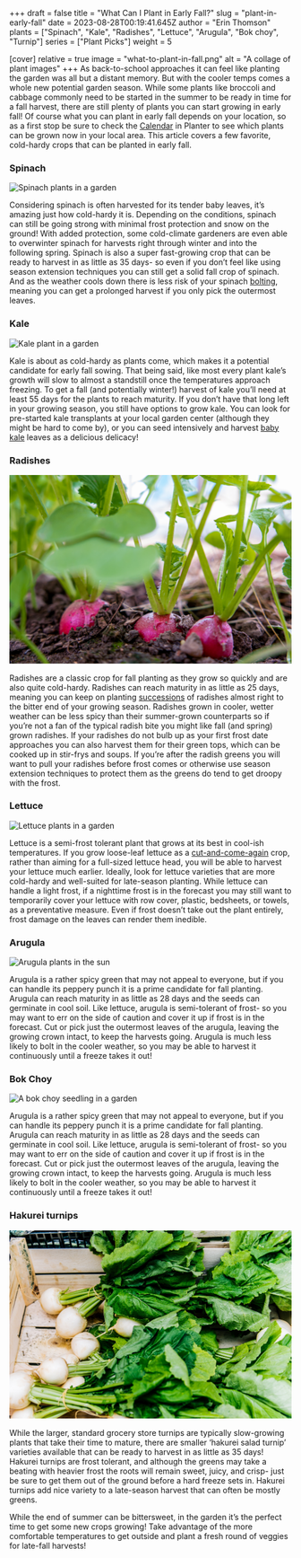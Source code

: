 +++
draft = false
title = "What Can I Plant in Early Fall?"
slug = "plant-in-early-fall"
date = 2023-08-28T00:19:41.645Z
author = "Erin Thomson"
plants = ["Spinach", "Kale", "Radishes", "Lettuce", "Arugula", "Bok choy", "Turnip"]
series = ["Plant Picks"]
weight = 5

[cover]
relative = true
image = "what-to-plant-in-fall.png"
alt = "A collage of plant images"
+++
As back-to-school approaches it can feel like planting the garden was all but a distant memory. But with the cooler temps comes a whole new potential garden season. While some plants like broccoli and cabbage commonly need to be started in the summer to be ready in time for a fall harvest, there are still plenty of plants you can start growing in early fall! Of course what you can plant in early fall depends on your location, so as a first stop be sure to check the [Calendar](https://planter.garden/calendar) in Planter to see which plants can be grown now in your local area. This article covers a few favorite, cold-hardy crops that can be planted in early fall.

### Spinach

![Spinach plants in a garden](spinach.jpg)

Considering spinach is often harvested for its tender baby leaves, it’s amazing just how cold-hardy it is. Depending on the conditions, spinach can still be going strong with minimal frost protection and snow on the ground! With added protection, some cold-climate gardeners are even able to overwinter spinach for harvests right through winter and into the following spring. Spinach is also a super fast-growing crop that can be ready to harvest in as little as 35 days- so even if you don’t feel like using season extension techniques you can still get a solid fall crop of spinach. And as the weather cools down there is less risk of your spinach [bolting](https://blog.planter.garden/posts/plant-bolting-a-seedy-situation/), meaning you can get a prolonged harvest if you only pick the outermost leaves. 

### Kale

![Kale plant in a garden](kale.jpg)

Kale is about as cold-hardy as plants come, which makes it a potential candidate for early fall sowing. That being said, like most every plant kale’s growth will slow to almost a standstill once the temperatures approach freezing. To get a fall (and potentially winter!) harvest of kale you’ll need at least 55 days for the plants to reach maturity. If you don’t have that long left in your growing season, you still have options to grow kale. You can look for pre-started kale transplants at your local garden center (although they might be hard to come by), or you can seed intensively and harvest [baby kale](https://blog.planter.garden/posts/spice-up-your-salad/#baby-kale) leaves as a delicious delicacy!

### Radishes

![Radishes in a garden](radishes.jpg)

Radishes are a classic crop for fall planting as they grow so quickly and are also quite cold-hardy. Radishes can reach maturity in as little as 25 days, meaning you can keep on planting [successions](https://blog.planter.garden/posts/succession-planting-for-nonstop-harvests/) of radishes almost right to the bitter end of your growing season. Radishes grown in cooler, wetter weather can be less spicy than their summer-grown counterparts so if you’re not a fan of the typical radish bite you might like fall (and spring) grown radishes. If your radishes do not bulb up as your first frost date approaches you can also harvest them for their green tops, which can be cooked up in stir-frys and soups. If you’re after the radish greens you will want to pull your radishes before frost comes or otherwise use season extension techniques to protect them as the greens do tend to get droopy with the frost.

### Lettuce

![Lettuce plants in a garden](lettuce-plants.jpg)

Lettuce is a semi-frost tolerant plant that grows at its best in cool-ish temperatures. If you grow loose-leaf lettuce as a [cut-and-come-again](https://blog.planter.garden/posts/harvesting-how-to-and-when/#how-to-harvest-lettuce) crop, rather than aiming for a full-sized lettuce head, you will be able to harvest your lettuce much earlier. Ideally, look for lettuce varieties that are more cold-hardy and well-suited for late-season planting. While lettuce can handle a light frost, if a nighttime frost is in the forecast you may still want to temporarily cover your lettuce with row cover, plastic, bedsheets, or towels, as a preventative measure. Even if frost doesn’t take out the plant entirely, frost damage on the leaves can render them inedible.

### Arugula

![Arugula plants in the sun](arugula-plants.jpg)

Arugula is a rather spicy green that may not appeal to everyone, but if you can handle its peppery punch it is a prime candidate for fall planting. Arugula can reach maturity in as little as 28 days and the seeds can germinate in cool soil. Like lettuce, arugula is semi-tolerant of frost- so you may want to err on the side of caution and cover it up if frost is in the forecast. Cut or pick just the outermost leaves of the arugula, leaving the growing crown intact, to keep the harvests going. Arugula is much less likely to bolt in the cooler weather, so you may be able to harvest it continuously until a freeze takes it out!

### Bok Choy

![A bok choy seedling in a garden](bok-choy-seedling.jpg)

Arugula is a rather spicy green that may not appeal to everyone, but if you can handle its peppery punch it is a prime candidate for fall planting. Arugula can reach maturity in as little as 28 days and the seeds can germinate in cool soil. Like lettuce, arugula is semi-tolerant of frost- so you may want to err on the side of caution and cover it up if frost is in the forecast. Cut or pick just the outermost leaves of the arugula, leaving the growing crown intact, to keep the harvests going. Arugula is much less likely to bolt in the cooler weather, so you may be able to harvest it continuously until a freeze takes it out!

### Hakurei turnips

![Bunches of hakurei turnips in a wooden crate](white-turnips.jpg)

While the larger, standard grocery store turnips are typically slow-growing plants that take their time to mature, there are smaller ‘hakurei salad turnip’ varieties available that can be ready to harvest in as little as 35 days! Hakurei turnips are frost tolerant, and although the greens may take a beating with heavier frost the roots will remain sweet, juicy, and crisp- just be sure to get them out of the ground before a hard freeze sets in. Hakurei turnips add nice variety to a late-season harvest that can often be mostly greens.

While the end of summer can be bittersweet, in the garden it’s the perfect time to get some new crops growing! Take advantage of the more comfortable temperatures to get outside and plant a fresh round of veggies for late-fall harvests!